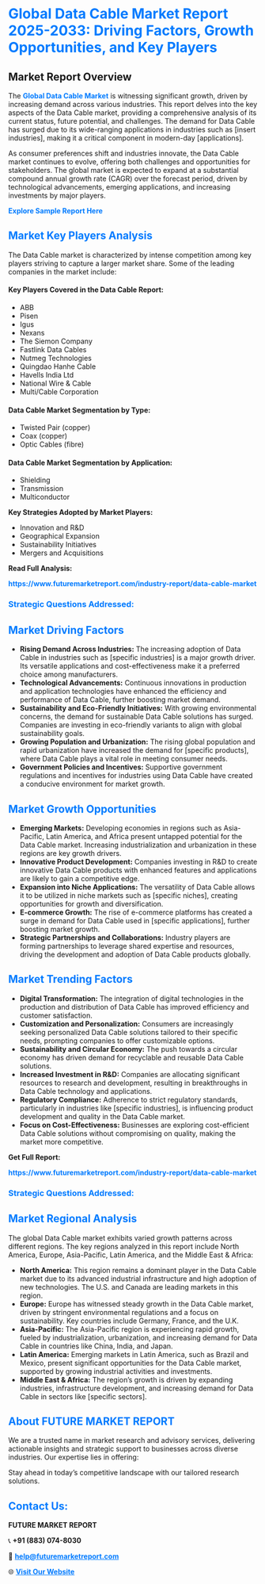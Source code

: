 <h1 style="color: #007BFF;">Global Data Cable Market Report 2025-2033: Driving Factors, Growth Opportunities, and Key Players</h1>

<section id="overview">
<h2>Market Report Overview</h2>
<p>The <a href="https://www.futuremarketreport.com/industry-report/data-cable-market" style="color: #007BFF; text-decoration: none;"><strong>Global Data Cable Market</strong></a> is witnessing significant growth, driven by increasing demand across various industries. This report delves into the key aspects of the Data Cable market, providing a comprehensive analysis of its current status, future potential, and challenges. The demand for Data Cable has surged due to its wide-ranging applications in industries such as [insert industries], making it a critical component in modern-day [applications].</p>
<p>As consumer preferences shift and industries innovate, the Data Cable market continues to evolve, offering both challenges and opportunities for stakeholders. The global market is expected to expand at a substantial compound annual growth rate (CAGR) over the forecast period, driven by technological advancements, emerging applications, and increasing investments by major players.</p>
</section>

<section id="overview">
<p><a href="https://www.futuremarketreport.com/request-sample/reportId=106003" style="color: #007BFF; text-decoration: none;"><strong>Explore Sample Report Here</strong></a></p>
</section>

<section id="key-players">
<h2 style="color: #007BFF;">Market Key Players Analysis</h2>
<p>The Data Cable market is characterized by intense competition among key players striving to capture a larger market share. Some of the leading companies in the market include:</p>
<h4>Key Players Covered in the Data Cable Report:</h4>
<ul><li>ABB</li><li>Pisen</li><li>Igus</li><li>Nexans</li><li>The Siemon Company</li><li>Fastlink Data Cables</li><li>Nutmeg Technologies</li><li>Quingdao Hanhe Cable</li><li>Havells India Ltd</li><li>National Wire &amp; Cable</li><li>Multi/Cable Corporation</li></ul>
<h4>Data Cable Market Segmentation by Type:</h4>
<ul><li>Twisted Pair (copper)</li><li>Coax (copper)</li><li>Optic Cables (fibre)</li></ul>

<h4>Data Cable Market Segmentation by Application:</h4>
<ul><li>Shielding</li><li>Transmission</li><li>Multiconductor</li></ul>
<p><strong>Key Strategies Adopted by Market Players:</strong></p>
<ul>
<li>Innovation and R&D</li>
<li>Geographical Expansion</li>
<li>Sustainability Initiatives</li>
<li>Mergers and Acquisitions</li>
</ul>
</section>

<section>
<p><strong>Read Full Analysis: </strong></p><a href="https://www.futuremarketreport.com/industry-report/data-cable-market" style="color: #007BFF; text-decoration: none;"><strong>https://www.futuremarketreport.com/industry-report/data-cable-market</strong></a>
<h3 style="color: #007BFF;">Strategic Questions Addressed:</h3>
</section>

<section id="driving-factors">
<h2 style="color: #007BFF;">Market Driving Factors</h2>
<ul>
<li><strong>Rising Demand Across Industries:</strong> The increasing adoption of Data Cable in industries such as [specific industries] is a major growth driver. Its versatile applications and cost-effectiveness make it a preferred choice among manufacturers.</li>
<li><strong>Technological Advancements:</strong> Continuous innovations in production and application technologies have enhanced the efficiency and performance of Data Cable, further boosting market demand.</li>
<li><strong>Sustainability and Eco-Friendly Initiatives:</strong> With growing environmental concerns, the demand for sustainable Data Cable solutions has surged. Companies are investing in eco-friendly variants to align with global sustainability goals.</li>
<li><strong>Growing Population and Urbanization:</strong> The rising global population and rapid urbanization have increased the demand for [specific products], where Data Cable plays a vital role in meeting consumer needs.</li>
<li><strong>Government Policies and Incentives:</strong> Supportive government regulations and incentives for industries using Data Cable have created a conducive environment for market growth.</li>
</ul>
</section>

<section id="growth-opportunities">
<h2 style="color: #007BFF;">Market Growth Opportunities</h2>
<ul>
<li><strong>Emerging Markets:</strong> Developing economies in regions such as Asia-Pacific, Latin America, and Africa present untapped potential for the Data Cable market. Increasing industrialization and urbanization in these regions are key growth drivers.</li>
<li><strong>Innovative Product Development:</strong> Companies investing in R&D to create innovative Data Cable products with enhanced features and applications are likely to gain a competitive edge.</li>
<li><strong>Expansion into Niche Applications:</strong> The versatility of Data Cable allows it to be utilized in niche markets such as [specific niches], creating opportunities for growth and diversification.</li>
<li><strong>E-commerce Growth:</strong> The rise of e-commerce platforms has created a surge in demand for Data Cable used in [specific applications], further boosting market growth.</li>
<li><strong>Strategic Partnerships and Collaborations:</strong> Industry players are forming partnerships to leverage shared expertise and resources, driving the development and adoption of Data Cable products globally.</li>
</ul>
</section>

<section id="trending-factors">
<h2 style="color: #007BFF;">Market Trending Factors</h2>
<ul>
<li><strong>Digital Transformation:</strong> The integration of digital technologies in the production and distribution of Data Cable has improved efficiency and customer satisfaction.</li>
<li><strong>Customization and Personalization:</strong> Consumers are increasingly seeking personalized Data Cable solutions tailored to their specific needs, prompting companies to offer customizable options.</li>
<li><strong>Sustainability and Circular Economy:</strong> The push towards a circular economy has driven demand for recyclable and reusable Data Cable solutions.</li>
<li><strong>Increased Investment in R&D:</strong> Companies are allocating significant resources to research and development, resulting in breakthroughs in Data Cable technology and applications.</li>
<li><strong>Regulatory Compliance:</strong> Adherence to strict regulatory standards, particularly in industries like [specific industries], is influencing product development and quality in the Data Cable market.</li>
<li><strong>Focus on Cost-Effectiveness:</strong> Businesses are exploring cost-efficient Data Cable solutions without compromising on quality, making the market more competitive.</li>
</ul>
</section>

<section>
<p><strong>Get Full Report: </strong></p><a href="https://www.futuremarketreport.com/industry-report/data-cable-market" style="color: #007BFF; text-decoration: none;"><strong>https://www.futuremarketreport.com/industry-report/data-cable-market</strong></a>
<h3 style="color: #007BFF;">Strategic Questions Addressed:</h3>
</section>


<section id="regional-analysis">
<h2 style="color: #007BFF;">Market Regional Analysis</h2>
<p>The global Data Cable market exhibits varied growth patterns across different regions. The key regions analyzed in this report include North America, Europe, Asia-Pacific, Latin America, and the Middle East & Africa:</p>
<ul>
<li><strong>North America:</strong> This region remains a dominant player in the Data Cable market due to its advanced industrial infrastructure and high adoption of new technologies. The U.S. and Canada are leading markets in this region.</li>
<li><strong>Europe:</strong> Europe has witnessed steady growth in the Data Cable market, driven by stringent environmental regulations and a focus on sustainability. Key countries include Germany, France, and the U.K.</li>
<li><strong>Asia-Pacific:</strong> The Asia-Pacific region is experiencing rapid growth, fueled by industrialization, urbanization, and increasing demand for Data Cable in countries like China, India, and Japan.</li>
<li><strong>Latin America:</strong> Emerging markets in Latin America, such as Brazil and Mexico, present significant opportunities for the Data Cable market, supported by growing industrial activities and investments.</li>
<li><strong>Middle East & Africa:</strong> The region’s growth is driven by expanding industries, infrastructure development, and increasing demand for Data Cable in sectors like [specific sectors].</li>
</ul>
</section>

<footer>
<h2 style="color: #007BFF;">About FUTURE MARKET REPORT</h2>
<p>We are a trusted name in market research and advisory services, delivering actionable insights and strategic support to businesses across diverse industries. Our expertise lies in offering:</p>

<p>Stay ahead in today’s competitive landscape with our tailored research solutions.</p>

<h2 style="color: #007BFF;">Contact Us:</h2>
<p><strong>FUTURE MARKET REPORT</strong></p>
<p>📞 <strong>+91 (883) 074-8030</strong></p>
<p>📧 <strong><a href="mailto:help@futuremarketreport.com" style="color: #007BFF;">help@futuremarketreport.com</a></strong></p>
<p>🌐 <strong><a href="https://www.futuremarketreport.com/" style="color: #007BFF;">Visit Our Website</a></strong></p>
</footer>